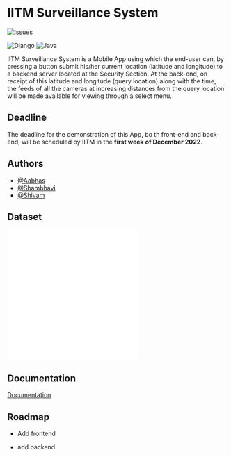 
# IITM Surveillance System
[![Issues](https://img.shields.io/github/issues/legitshivam/iitm-app-dev)](issues)

![Django](https://img.shields.io/badge/django-%23092E20.svg?style=for-the-badge&logo=django&logoColor=white)
![Java](https://img.shields.io/badge/java-%23ED8B00.svg?style=for-the-badge&logo=java&logoColor=white)

IITM Surveillance System is a Mobile App using which the end-user can, by pressing a button submit his/her current location (latitude and longitude) to a backend server located at the Security Section.
At the back-end, on receipt of this latitude and longitude (query location) along with the time, the feeds of all the cameras at increasing distances from the query location will be made available for viewing through a select menu.

## Deadline

The deadline for the demonstration of this App, bo th front-end and back-end, will be scheduled by IITM in the **first week of December 2022**. 

## Authors

- [@Aabhas](https://github.com/AabhasKrJha)
- [@Shambhavi](https://github.com/nebulatris)
- [@Shivam](https://www.github.com/legitShivam)

## Dataset

<embed src="./problem-statement-mail.pdf" type="application/pdf">
<embed src="./camera-dataset.docx" type="application/pdf">

## Documentation

[Documentation](./documentation.md)

## Roadmap

- Add frontend

- add backend
